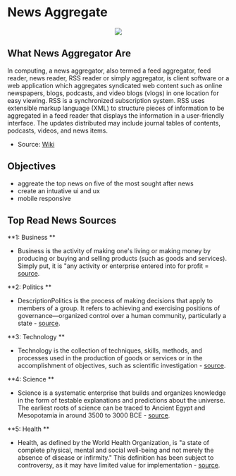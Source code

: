 # News Aggregate

<p align="center">
<img src="news.gif" />
</p>

## What News Aggregator Are

In computing, a news aggregator, also termed a feed aggregator, feed reader, news reader, RSS reader or simply aggregator, is client software or a web application which aggregates syndicated web content such as online newspapers, blogs, podcasts, and video blogs (vlogs) in one location for easy viewing. RSS is a synchronized subscription system. RSS uses extensible markup language (XML) to structure pieces of information to be aggregated in a feed reader that displays the information in a user-friendly interface. The updates distributed may include journal tables of contents, podcasts, videos, and news items.

- Source: [Wiki](https://en.wikipedia.org/wiki/News_aggregator)

## Objectives

- aggreate the top news on five of the most sought after news
- create an intuative ui and ux
- mobile responsive

## Top Read News Sources

**1: Business **

- Business is the activity of making one's living or making money by producing or buying and selling products (such as goods and services). Simply put, it is "any activity or enterprise entered into for profit = [source](https://en.wikipedia.org/wiki/News_aggregator).

**2: Politics **

- DescriptionPolitics is the process of making decisions that apply to members of a group. It refers to achieving and exercising positions of governance—organized control over a human community, particularly a state - [source](https://en.wikipedia.org/wiki/Politics).

**3: Technology **

- Technology is the collection of techniques, skills, methods, and processes used in the production of goods or services or in the accomplishment of objectives, such as scientific investigation - [source](https://en.wikipedia.org/wiki/Technology).

**4: Science **

- Science is a systematic enterprise that builds and organizes knowledge in the form of testable explanations and predictions about the universe. The earliest roots of science can be traced to Ancient Egypt and Mesopotamia in around 3500 to 3000 BCE - [source](https://en.wikipedia.org/wiki/Science).

**5: Health **

- Health, as defined by the World Health Organization, is "a state of complete physical, mental and social well-being and not merely the absence of disease or infirmity." This definition has been subject to controversy, as it may have limited value for implementation - [source](https://en.wikipedia.org/wiki/Health).
